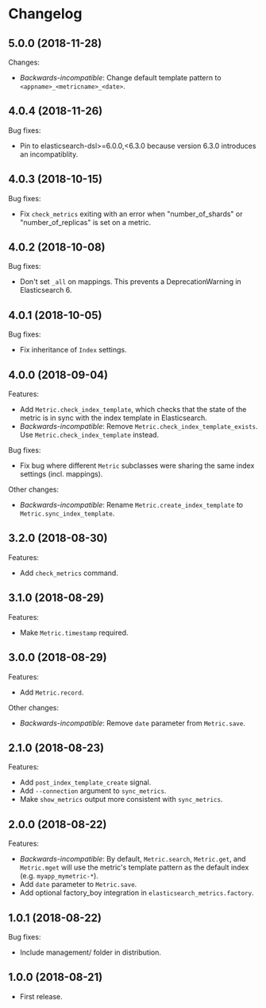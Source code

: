 # Changelog

## 5.0.0 (2018-11-28)

Changes:

* *Backwards-incompatible*: Change default template pattern to
  `<appname>_<metricname>_<date>`.

## 4.0.4 (2018-11-26)

Bug fixes:

* Pin to elasticsearch-dsl>=6.0.0,<6.3.0 because version 6.3.0
  introduces an incompatiblity.

## 4.0.3 (2018-10-15)

Bug fixes:

* Fix `check_metrics` exiting with an error when "number_of_shards"  or
    "number_of_replicas" is set on a metric.

## 4.0.2 (2018-10-08)

Bug fixes:

* Don't set `_all` on mappings. This prevents a DeprecationWarning in
    Elasticsearch 6.

## 4.0.1 (2018-10-05)

Bug fixes:

* Fix inheritance of `Index` settings.

## 4.0.0 (2018-09-04)

Features:

* Add `Metric.check_index_template`, which checks that the state of the
    metric is in sync with the index template in Elasticsearch.
* *Backwards-incompatible*: Remove `Metric.check_index_template_exists`.
    Use `Metric.check_index_template` instead.

Bug fixes:

* Fix bug where different `Metric` subclasses were sharing the same
    index settings (incl. mappings).

Other changes:

* *Backwards-incompatible*: Rename `Metric.create_index_template` to
    `Metric.sync_index_template`.

## 3.2.0 (2018-08-30)

Features:

* Add `check_metrics` command.

## 3.1.0 (2018-08-29)

Features:

* Make `Metric.timestamp` required.

## 3.0.0 (2018-08-29)

Features:

* Add `Metric.record`.

Other changes:

* *Backwards-incompatible*: Remove `date` parameter from `Metric.save`.

## 2.1.0 (2018-08-23)

Features:

* Add `post_index_template_create` signal.
* Add `--connection` argument to `sync_metrics`.
* Make `show_metrics` output more consistent with `sync_metrics`.

## 2.0.0 (2018-08-22)

Features:

* *Backwards-incompatible*: By default, `Metric.search`, `Metric.get`, and `Metric.mget` will use
    the metric's template pattern as the default index (e.g.  `myapp_mymetric-*`).
* Add `date` parameter to `Metric.save`.
* Add optional factory_boy integration in `elasticsearch_metrics.factory`.

## 1.0.1 (2018-08-22)

Bug fixes:

* Include management/ folder in distribution.

## 1.0.0 (2018-08-21)

* First release.
